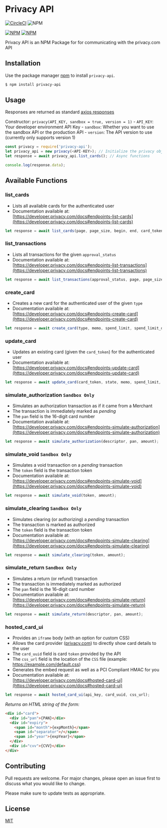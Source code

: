 # Privacy API 
[![CircleCI](https://circleci.com/gh/ShivanshVij/privacy-api.svg?style=svg)](https://circleci.com/gh/ShivanshVij/privacy-api) ![NPM](https://img.shields.io/npm/l/privacy-api)

[![NPM](https://nodei.co/npm/privacy-api.png?downloads=true&downloadRank=true&stars=true)](https://nodei.co/npm/privacy-api/)
[![NPM](https://nodei.co/npm-dl/privacy-api.png?height=3)](https://nodei.co/npm/privacy-api/)

Privacy API is an NPM Package for for communicating with the privacy.com API

## Installation

Use the package manager [npm](https://www.npmjs.com/get-npm) to install `privacy-api`.

```bash
$ npm install privacy-api
```

## Usage

Responses are returned as standard [axios responses](https://github.com/axios/axios#response-schema)

Constructor: `privacy(API_KEY, sandbox = true, version = 1)`
    - `API_KEY`: Your developer environment API Key
    - `sandbox`: Whether you want to use the sandbox API or the production API
    - `version`: The API version to use (currently only supports version 1)

```javascript
const privacy = require('privacy-api');
let privacy_api = new privacy(<API-KEY>); // Initialize the privacy object with your API key
let response = await privacy_api.list_cards(); // Async functions

console.log(response.data);
```

## Available Functions

### list_cards
- Lists all available cards for the authenticated user
- Documentation available at: [https://developer.privacy.com/docs#endpoints-list-cards](https://developer.privacy.com/docs#endpoints-list-cards)

```javascript
let response = await list_cards(page, page_size, begin, end, card_token);
```

### list_transactions
- Lists all transactions for the given `approval_status`
- Documentation available at: [https://developer.privacy.com/docs#endpoints-list-transactions](https://developer.privacy.com/docs#endpoints-list-transactions)

```javascript
let response = await list_transactions(approval_status, page, page_size, begin, end, card_token, transaction_token);
```

### create_card
- Creates a new card for the authenticated user of the given `type`
- Documentation available at: [https://developer.privacy.com/docs#endpoints-create-card](https://developer.privacy.com/docs#endpoints-create-card)

```javascript
let response = await create_card(type, memo, spend_limit, spend_limit_duration);
```

### update_card
- Updates an existing card (given the `card_token`) for the authenticated user
- Documentation available at: [https://developer.privacy.com/docs#endpoints-update-card](https://developer.privacy.com/docs#endpoints-update-card)

```javascript
let response = await update_card(card_token, state, memo, spend_limit, spend_limit_duration);
```

### simulate_authorization `Sandbox Only`
- Simulates an authorization transaction as if it came from a Merchant
- The transaction is immediately marked as _pending_
- The `pan` field is the 16-digit card number
- Documentation available at: [https://developer.privacy.com/docs#endpoints-simulate-authorization](https://developer.privacy.com/docs#endpoints-simulate-authorization)

```javascript
let response = await simulate_authorization(descriptor, pan, amount);
```

### simulate_void `Sandbox Only`
- Simulates a void transaction on a _pending_ transaction
- The `token` field is the transaction token
- Documentation available at: [https://developer.privacy.com/docs#endpoints-simulate-void](https://developer.privacy.com/docs#endpoints-simulate-void)

```javascript
let response = await simulate_void(token, amount);
```

### simulate_clearing `Sandbox Only`
- Simulates clearing (or authorizing) a _pending_ transaction
- The transaction is marked as authorized
- The `token` field is the transaction token
- Documentation available at: [https://developer.privacy.com/docs#endpoints-simulate-clearing](https://developer.privacy.com/docs#endpoints-simulate-clearing)

```javascript
let response = await simulate_clearing(token, amount);
```

### simulate_return `Sandbox Only`
- Simulates a return (or refund) transaction
- The transaction is immediately marked as authorized
- The `pan` field is the 16-digit card number
- Documentation available at: [https://developer.privacy.com/docs#endpoints-simulate-return](https://developer.privacy.com/docs#endpoints-simulate-return)

```javascript
let response = await simulate_return(descriptor, pan, amount);
```

### hosted_card_ui
- Provides an `iframe` body (with an option for custom CSS)
- Allows the card provider ([privacy.com](https://privacy.com)) to directly show card details to the user
- The `card_uuid` field is card `token` provided by the API
- The `css_url` field is the location of the `CSS` file (example: https://example.com/default.css)
- Generates the embed request as well as a PCI Compliant HMAC for you
- Documentation available at: [https://developer.privacy.com/docs#hosted-card-ui](https://developer.privacy.com/docs#hosted-card-ui)

```javascript
let response = await hosted_card_ui(api_key, card_uuid, css_url);
```

*Returns an HTML string of the form:*

```HTML
<div id="card">
  <div id="pan">{PAN}</div>
  <div id="expiry">
    <span id="month">{expMonth}</span>
    <span id="separator">/</span>
    <span id="year">{expYear}</span>
  </div>
  <div id="cvv">{CVV}</div>
</div>
```

## Contributing
Pull requests are welcome. For major changes, please open an issue first to discuss what you would like to change.

Please make sure to update tests as appropriate.

## License
[MIT](https://choosealicense.com/licenses/mit/)